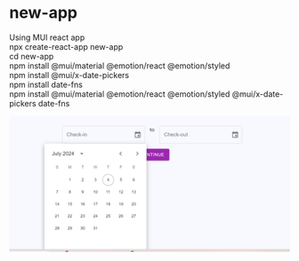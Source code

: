 # new-app

Using MUI react app  
	npx create-react-app new-app  
	cd new-app  
	npm install @mui/material @emotion/react @emotion/styled  
	npm install @mui/x-date-pickers  
	npm install date-fns  
	npm install @mui/material @emotion/react @emotion/styled @mui/x-date-pickers date-fns    

 ![Result Screenshot](result.png)

